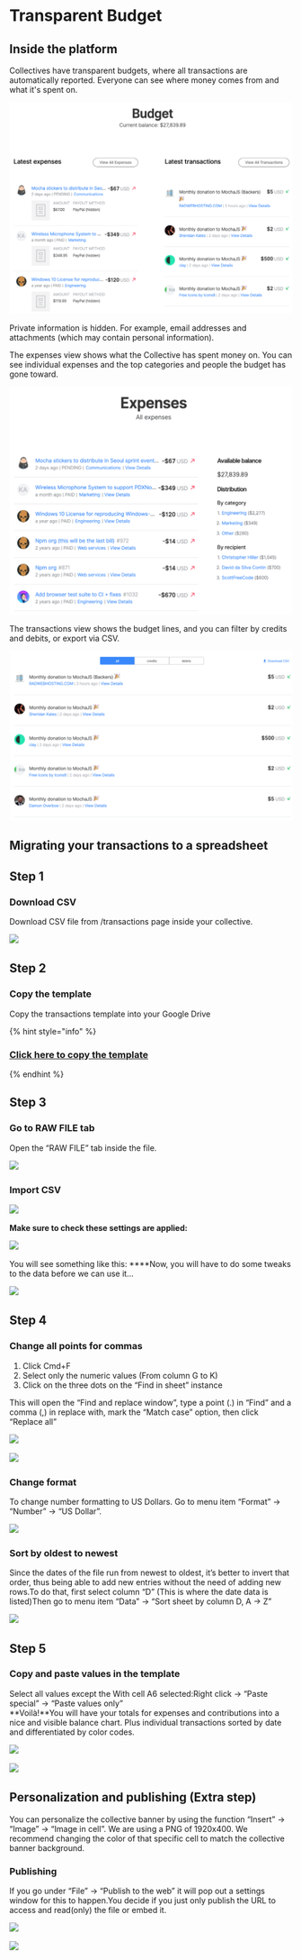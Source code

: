 # Transparent Budget

## Inside the platform

Collectives have transparent budgets, where all transactions are automatically reported. Everyone can see where money comes from and what it's spent on.

![](../.gitbook/assets/screen-shot-2019-02-04-at-8.58.35-pm.png)

Private information is hidden. For example, email addresses and attachments \(which may contain personal information\).

The expenses view shows what the Collective has spent money on. You can see individual expenses and the top categories and people the budget has gone toward.

![](../.gitbook/assets/screen-shot-2019-02-04-at-9.01.36-pm.png)

The transactions view shows the budget lines, and you can filter by credits and debits, or export via CSV.

![](../.gitbook/assets/screen-shot-2019-02-04-at-9.03.41-pm.png)

## Migrating your transactions to a spreadsheet

## Step 1

### Download CSV

Download CSV file from /transactions page inside your collective.  


![](https://paper-attachments.dropbox.com/s_D19E76E8026880734906183F5F67A13D8F5770AC8212DCC2B79CE9738C72C087_1565897884171_Annotation+on+2019-08-15+at+14-37-36.png)

## Step 2

### Copy the template

Copy the transactions template into your Google Drive

{% hint style="info" %}
### [Click here to copy the template](https://docs.google.com/spreadsheets/u/2/d/1vyR75xft45EBhQ2zKJD3JSsn59eaKjrL0soRNt5t724/copy)
{% endhint %}

## Step 3

### Go to RAW FILE tab

Open the “RAW FILE” tab inside the file.  


![](https://paper-attachments.dropbox.com/s_D19E76E8026880734906183F5F67A13D8F5770AC8212DCC2B79CE9738C72C087_1565898315516_Screen+Shot+2019-08-15+at+14.45.05.png)

### Import CSV

![](https://paper-attachments.dropbox.com/s_D19E76E8026880734906183F5F67A13D8F5770AC8212DCC2B79CE9738C72C087_1565898598555_Screen+Shot+2019-08-15+at+14.49.48.png)

**Make sure to check these settings are applied:**

![](https://paper-attachments.dropbox.com/s_D19E76E8026880734906183F5F67A13D8F5770AC8212DCC2B79CE9738C72C087_1565983068990_Schermata+2019-08-16+alle+14.16.44.png)

You will see something like this: ****Now, you will have to do some tweaks to the data before we can use it…

![](https://paper-attachments.dropbox.com/s_D19E76E8026880734906183F5F67A13D8F5770AC8212DCC2B79CE9738C72C087_1565983259029_Schermata+2019-08-16+alle+14.20.15.png)

## Step 4

### Change all points for commas

1. Click Cmd+F
2. Select only the numeric values \(From column G to K\)
3. Click on the three dots on the “Find in sheet” instance

 This will open the “Find and replace window”, type a point \(.\) in “Find” and a comma \(,\) in replace with, mark the “Match case” option, then click “Replace all”  
  


![](https://paper-attachments.dropbox.com/s_D19E76E8026880734906183F5F67A13D8F5770AC8212DCC2B79CE9738C72C087_1566005487950_Screen+Shot+2019-08-16+at+20.31.16.png)

![](https://paper-attachments.dropbox.com/s_D19E76E8026880734906183F5F67A13D8F5770AC8212DCC2B79CE9738C72C087_1565986227896_Screen+Shot+2019-08-16+at+15.09.04.png)

### Change format

To change number formatting to US Dollars. Go to menu item “Format” → “Number” → “US Dollar”.  


![](https://paper-attachments.dropbox.com/s_D19E76E8026880734906183F5F67A13D8F5770AC8212DCC2B79CE9738C72C087_1566165541960_Screen+Shot+2019-08-18+at+16.58.55.png)

### Sort by oldest to newest

Since the dates of the file run from newest to oldest, it’s better to invert that order, thus being able to add new entries without the need of adding new rows.To do that, first select column “D” \(This is where the date data is listed\)Then go to menu item “Data” → “Sort sheet by column D, A → Z”  


![](https://paper-attachments.dropbox.com/s_D19E76E8026880734906183F5F67A13D8F5770AC8212DCC2B79CE9738C72C087_1566165987231_Screen+Shot+2019-08-18+at+17.06.17.png)

## Step 5 

### Copy and paste values in the template

Select all values except the With cell A6 selected:Right click → “Paste special” → “Paste values only”  
**Voilà!**You will have your totals for expenses and contributions into a nice and visible balance chart. Plus individual transactions sorted by date and differentiated by color codes.  


![](https://paper-attachments.dropbox.com/s_D19E76E8026880734906183F5F67A13D8F5770AC8212DCC2B79CE9738C72C087_1566167201844_Screen+Shot+2019-08-18+at+17.26.30.png)

![](https://paper-attachments.dropbox.com/s_D19E76E8026880734906183F5F67A13D8F5770AC8212DCC2B79CE9738C72C087_1566166280964_Schermata+2019-08-18+alle+17.09.39.png)

## Personalization and publishing \(Extra step\)

You can personalize the collective banner by using the function “Insert” → “Image” → “Image in cell”. We are using a PNG of 1920x400. We recommend changing the color of that specific cell to match the collective banner background.

### Publishing

If you go under “File” → “Publish to the web” it will pop out a settings window for this to happen.You decide if you just only publish the URL to access and read\(only\) the file or embed it.

![](https://paper-attachments.dropbox.com/s_D19E76E8026880734906183F5F67A13D8F5770AC8212DCC2B79CE9738C72C087_1566168125167_Screen+Shot+2019-08-18+at+17.41.59.png)

![](https://paper-attachments.dropbox.com/s_D19E76E8026880734906183F5F67A13D8F5770AC8212DCC2B79CE9738C72C087_1566168397413_Screen+Shot+2019-08-18+at+17.46.27.png)

